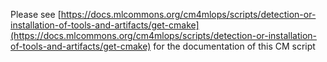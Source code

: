 Please see [https://docs.mlcommons.org/cm4mlops/scripts/detection-or-installation-of-tools-and-artifacts/get-cmake](https://docs.mlcommons.org/cm4mlops/scripts/detection-or-installation-of-tools-and-artifacts/get-cmake) for the documentation of this CM script
